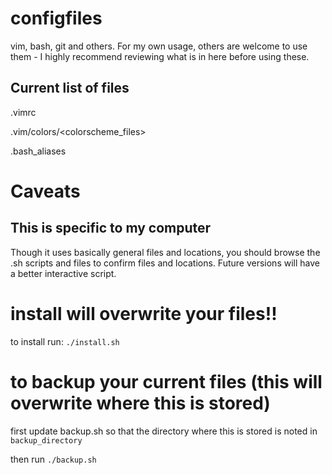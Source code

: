 # configfiles
vim, bash, git and others.
For my own usage, others are welcome to use them - I highly recommend reviewing what is in here before using these.

## Current list of files
.vimrc

.vim/colors/<colorscheme_files>

.bash_aliases

# Caveats
## This is specific to my computer
Though it uses basically general files and locations, you should browse the .sh scripts and files to confirm files and locations.  Future versions will have a better interactive script.

# install will overwrite your files!!
to install run:  `./install.sh`

# to backup your current files (this will overwrite where this is stored)
first update backup.sh so that the directory where this is stored is noted in `backup_directory`

then run `./backup.sh`
